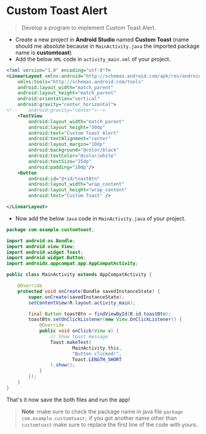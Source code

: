 # Custom Toast Alert

> Develop a program to implement Custom Toast Alert.

- Create a new project in **Android Studio** named **Custom Toast** (name should me absolute because in `MainActivity.java` the imported package name is **customtoast**)
- Add the below `XML` code in `activity_main.xml` of your project.

```xml
<?xml version="1.0" encoding="utf-8"?>
<LinearLayout xmlns:android="http://schemas.android.com/apk/res/android"
    xmlns:tools="http://schemas.android.com/tools"
    android:layout_width="match_parent"
    android:layout_height="match_parent"
    android:orientation="vertical"
    android:gravity="center_horizontal">
<!--    android:gravity="center">-->
    <TextView
        android:layout_width="match_parent"
        android:layout_height="50dp"
        android:text="Custom Toast Alert"
        android:textAlignment="center"
        android:layout_margin="10dp"
        android:background="@color/black"
        android:textColor="@color/white"
        android:textSize="25dp"
        android:padding="10dp"/>
    <Button
        android:id="@+id/toastBtn"
        android:layout_width="wrap_content"
        android:layout_height="wrap_content"
        android:text="Custom Toast" />

</LinearLayout>

```

- Now add the below `Java` code in `MainActivity.java` of your project.

```java
package com.example.customtoast;

import android.os.Bundle;
import android.view.View;
import android.widget.Toast;
import android.widget.Button;
import androidx.appcompat.app.AppCompatActivity;

public class MainActivity extends AppCompatActivity {

    @Override
    protected void onCreate(Bundle savedInstanceState) {
        super.onCreate(savedInstanceState);
        setContentView(R.layout.activity_main);

        final Button toastBtn = findViewById(R.id.toastBtn);
        toastBtn.setOnClickListener(new View.OnClickListener() {
            @Override
            public void onClick(View v) {
                // Show toast message
                Toast.makeText(
                        MainActivity.this,
                        "Button clicked!",
                        Toast.LENGTH_SHORT
                ).show();
            }
        });
    }
}

```

That's it now save the both files and run the app!

> **Note** :make sure to check the package name in java file `package com.example.customtoast;` if you got another name other than `customtoast` make sure to replace the first line of the code with yours.
